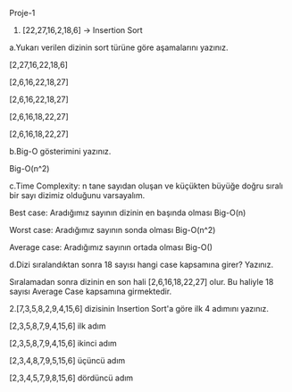 Proje-1

1. [22,27,16,2,18,6] -> Insertion Sort

a.Yukarı verilen dizinin sort türüne göre aşamalarını yazınız.

[2,27,16,22,18,6]

[2,6,16,22,18,27]

[2,6,16,22,18,27]

[2,6,16,18,22,27]

[2,6,16,18,22,27]

b.Big-O gösterimini yazınız.

Big-O(n^2)

c.Time Complexity: n tane sayıdan oluşan ve küçükten büyüğe doğru sıralı bir sayı dizimiz olduğunu varsayalım.

Best case: Aradığımız sayının dizinin en başında olması Big-O(n)

Worst case: Aradığımız sayının sonda olması Big-O(n^2)

Average case: Aradığımız sayının ortada olması Big-O()

d.Dizi sıralandıktan sonra 18 sayısı hangi case kapsamına girer? Yazınız.

Sıralamadan sonra dizinin en son hali [2,6,16,18,22,27] olur. Bu haliyle 18 sayısı Average Case kapsamına girmektedir.

2.[7,3,5,8,2,9,4,15,6] dizisinin Insertion Sort'a göre ilk 4 adımını yazınız.

[2,3,5,8,7,9,4,15,6] ilk adım

[2,3,5,8,7,9,4,15,6] ikinci adım

[2,3,4,8,7,9,5,15,6] üçüncü adım

[2,3,4,5,7,9,8,15,6] dördüncü adım